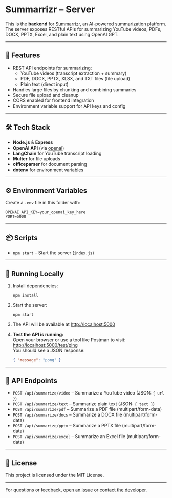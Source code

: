 # Summarrizr – Server

This is the **backend** for [Summarrizr](https://summarrizr-ai.onrender.com), an AI-powered summarization platform. The server exposes RESTful APIs for summarizing YouTube videos, PDFs, DOCX, PPTX, Excel, and plain text using OpenAI GPT.

---

## 🚀 Features

- REST API endpoints for summarizing:
  - YouTube videos (transcript extraction + summary)
  - PDF, DOCX, PPTX, XLSX, and TXT files (file upload)
  - Plain text (direct input)
- Handles large files by chunking and combining summaries
- Secure file upload and cleanup
- CORS enabled for frontend integration
- Environment variable support for API keys and config

---

## 🛠️ Tech Stack

- **Node.js** & **Express**
- **OpenAI API** (via [openai](https://www.npmjs.com/package/openai))
- **LangChain** for YouTube transcript loading
- **Multer** for file uploads
- **officeparser** for document parsing
- **dotenv** for environment variables

---

## ⚙️ Environment Variables

Create a `.env` file in this folder with:

```
OPENAI_API_KEY=your_openai_key_here
PORT=5000
```

---

## 📦 Scripts

- `npm start` – Start the server (`index.js`)

---

## 🧪 Running Locally

1. Install dependencies:
   ```bash
   npm install
   ```
2. Start the server:
   ```bash
   npm start
   ```
3. The API will be available at [http://localhost:5000](http://localhost:5000)

4. **Test the API is running:**  
   Open your browser or use a tool like Postman to visit:  
   [http://localhost:5000/test/ping](http://localhost:5000/test/ping)  
   You should see a JSON response:  
   ```json
   { "message": "pong" }
   ```

---

## 📑 API Endpoints

- `POST /api/summarize/video` – Summarize a YouTube video (JSON: `{ url }`)
- `POST /api/summarize/text` – Summarize plain text (JSON: `{ text }`)
- `POST /api/summarize/pdf` – Summarize a PDF file (multipart/form-data)
- `POST /api/summarize/docs` – Summarize a DOCX file (multipart/form-data)
- `POST /api/summarize/pptx` – Summarize a PPTX file (multipart/form-data)
- `POST /api/summarize/excel` – Summarize an Excel file (multipart/form-data)

---

## 📄 License

This project is licensed under the MIT License.


---


For questions or feedback, [open an issue](https://github.com/YaSh88991/summarrizr/issues) or [contact the developer](mailto:vermayash88991@gmail.com).